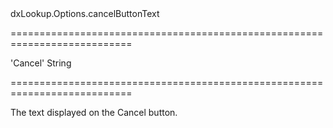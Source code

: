 <!--id-->dxLookup.Options.cancelButtonText<!--/id-->
===========================================================================
<!--default-->'Cancel'<!--/default-->
<!--type-->String<!--/type-->
===========================================================================

<!--shortDescription-->
The text displayed on the Cancel button.
<!--/shortDescription-->

<!--fullDescription-->

<!--/fullDescription-->